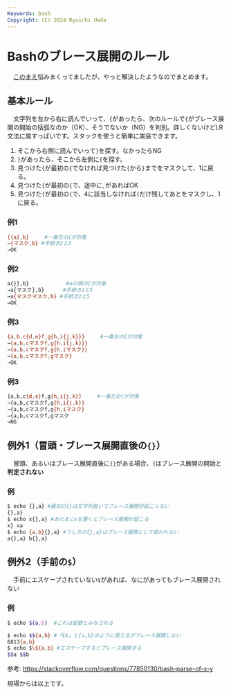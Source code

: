 ```yaml
---
Keywords: bash
Copyright: (C) 2024 Ryuichi Ueda
---
```


# Bashのブレース展開のルール

　[このまえ](/?post=20240128_bash)悩みまくってましたが、やっと解決したようなのでまとめます。

## 基本ルール

　文字列を左から右に読んでいって、`{`があったら、次のルールで`{`がブレース展開の開始の括弧なのか（OK）、そうでないか（NG）を判別。詳しくないけどLR文法に属すっぽいです。スタックを使うと簡単に実装できます。

1. そこから右側に読んでいって`}`を探す。なかったらNG
2. `}`があったら、そこから左側に`{`を探す。
3. 見つけた`{`が最初の`{`でなければ見つけた`{`から`}`までをマスクして、1に戻る。
4. 見つけた`{`が最初の`{`で、途中に`,`があればOK
5. 見つけた`{`が最初の`{`で、4に該当しなければ`{`だけ残してあとをマスクし、1に戻る。


### 例1

```bash
{{a},b}     #一番左の{が対象
→{マスク,b} #手続き2と3
→OK
```

### 例2

```bash
a{}},b}            #aの隣の{が対象
→a{マスク},b}      #手続き2と5
→a{マスクマスク,b} #手続き2と5
→OK
```

### 例3

```bash
{a,b,c{d,e}f,g{h,i{j,k}}}     #一番左の{が対象
→{a,b,cマスクf,g{h,i{j,k}}}
→{a,b,cマスクf,g{h,iマスク}}
→{a,b,cマスクf,gマスク}
→OK
```

### 例3

```bash
{a,b,c{d,e}f,g{h,i{j,k}}     #一番左の{が対象
→{a,b,cマスクf,g{h,i{j,k}}
→{a,b,cマスクf,g{h,iマスク}
→{a,b,cマスクf,gマスク
→NG
```

## 例外1（冒頭・ブレース展開直後の`{}`）

　冒頭、あるいはブレース展開直後に`{}`がある場合、`{`はブレース展開の開始と **判定されない**

### 例

```bash
$ echo {},a} #最初の{}は文字列扱いでブレース展開が起こらない
{},a}
$ echo x{},a} #あたまにxを置くとブレース展開が起こる
x} xa
$ echo {a,b}{},a} #うしろの{},a}はブレース展開として扱われない
a{},a} b{},a}
```

## 例外2（手前の`$`）

　手前にエスケープされていない`$`があれば、なにがあってもブレース展開されない

### 例

```bash
$ echo ${a,b}  #これは変数とみなされる

$ echo $${a,b} #「$$」と{a,b}のように見えるがブレース展開しない
6813{a,b}
$ echo $\${a,b} #エスケープするとブレース展開する
$$a $$b
```

参考: https://stackoverflow.com/questions/77850130/bash-parse-of-x-y

現場からは以上です。

